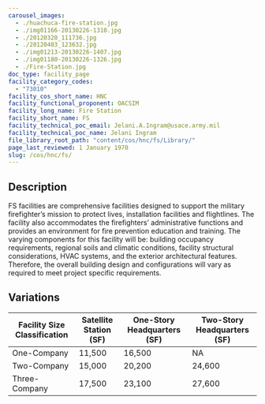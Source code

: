 ```yaml
---
carousel_images:
  - ./huachuca-fire-station.jpg
  - ./img01166-20130226-1310.jpg
  - ./20120320_111736.jpg
  - ./20120403_123632.jpg
  - ./img01213-20130226-1407.jpg
  - ./img01180-20130226-1326.jpg
  - ./Fire-Station.jpg
doc_type: facility_page
facility_category_codes:
  - "73010"
facility_cos_short_name: HNC
facility_functional_proponent: OACSIM
facility_long_name: Fire Station
facility_short_name: FS
facility_technical_poc_email: Jelani.A.Ingram@usace.army.mil
facility_technical_poc_name: Jelani Ingram
file_library_root_path: "content/cos/hnc/fs/Library/"
page_last_reviewed: 1 January 1970
slug: /cos/hnc/fs/
---
```


## Description

FS facilities are comprehensive facilities designed to support the military firefighter’s mission to protect lives, installation facilities and flightlines. The facility also accommodates the firefighters’ administrative functions and provides an environment for fire prevention education and training. The varying components for this facility will be: building occupancy requirements, regional soils and climatic conditions, facility structural considerations, HVAC systems, and the exterior architectural features. Therefore, the overall building design and configurations will vary as required to meet project specific requirements.

## Variations

| Facility Size Classification | Satellite Station (SF) | ​One-Story Headquarters (SF) | ​Two-Story Headquarters (SF) |
| ---------------------------- | ---------------------- | ---------------------------- | ---------------------------- |
| One-Company​                 | ​11,500                | ​16,500                      | NA                           |
| Two-Company​                 | ​15,000                | ​20,200                      | 24,600                       |
| Three-Company​               | ​17,500                | ​23,100                      | 27,600                       |
